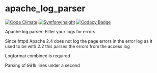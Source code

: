 apache_log_parser
=================

[![Code Climate](https://codeclimate.com/github/JBlond/apache_log_parser/badges/gpa.svg)](https://codeclimate.com/github/JBlond/apache_log_parser) 
[![SymfonyInsight](https://insight.symfony.com/projects/95e87795-2d61-4ebd-9104-17f9e5cb3773/mini.svg)](https://insight.symfony.com/projects/95e87795-2d61-4ebd-9104-17f9e5cb3773)
[![Codacy Badge](https://api.codacy.com/project/badge/grade/5cb737459e6f4720949e27a6f12ab427)](https://www.codacy.com/app/leet31337/apache_log_parser)

Apache log parser: Filter your logs for errors

Since httpd Apache 2.4 does not log the page errors in the error log as it used to be with 2.2 this parses the errors from the access log

Logformat combined is required

Parsing of 961k lines under a second
